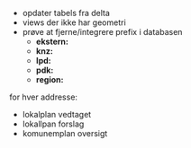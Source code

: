 - opdater tabels fra delta
- views der ikke har geometri
- prøve at fjerne/integrere prefix i databasen 
    - **ekstern:**
    - **knz:**
    - **lpd:**
    - **pdk:**
    - **region:**

for hver addresse:
- lokalplan vedtaget
- lokallpan forslag
- komunemplan oversigt